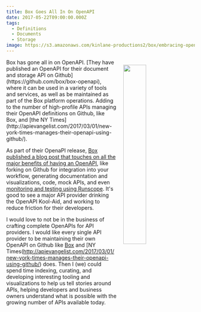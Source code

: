 ```yaml
---
title: Box Goes All In On OpenAPI
date: 2017-05-22T09:00:00.000Z
tags:
  - Definitions
  - Documents
  - Storage
image: https://s3.amazonaws.com/kinlane-productions2/box/embracing-openapi-at-box
---
```


<p><img style="padding: 15px;" src="https://s3.amazonaws.com/kinlane-productions2/box/embracing-openapi-at-box.png" align="right" width="35%" /></p>Box has gone all in on OpenAPI. [They have published an OpenAPI for their document and storage API on Github](https://github.com/box/box-openapi), where it can be used in a variety of tools and services, as well as be maintained as part of the Box platform operations. Adding to the number of high-profile APIs managing their OpenAPI definitions on Github, like Box, and [the NY Times](http://apievangelist.com/2017/03/01/new-york-times-manages-their-openapi-using-github/).

As part of their OpenaPI release, [Box published a blog post that touches on all the major benefits of having an OpenAPI](https://medium.com/box-developer-blog/embracing-openapi-swagger-at-box-3e9239a57db6), like forking on Github for integration into your workflow, generating documentation and visualizations, code, mock APIs, and even [monitoring and testing using Runscope](https://www.runscope.com/). It's good to see a major API provider drinking the OpenAPI Kool-Aid, and working to reduce friction for their developers.

I would love to not be in the business of crafting complete OpenAPIs for API providers. I would like every single API provider to be maintaining their own OpenAPI on Github like [Box](https://github.com/box/box-openapi) and [NY Times(http://apievangelist.com/2017/03/01/new-york-times-manages-their-openapi-using-github/) does. Then I (we) could spend time indexing, curating, and developing interesting tooling and visualizations to help us tell stories around APIs, helping developers and business owners understand what is possible with the growing number of APIs available today.